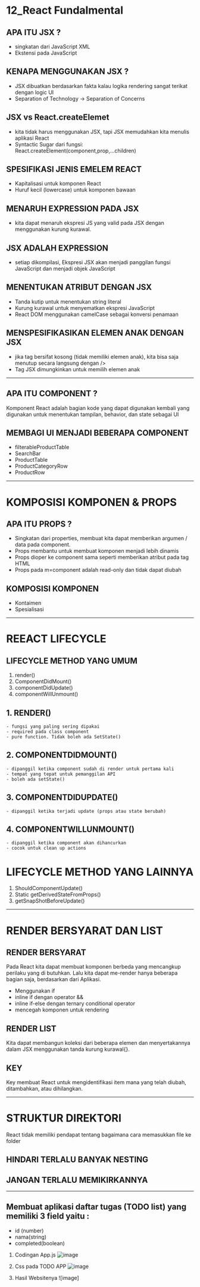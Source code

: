 # 12_React Fundalmental

## APA ITU JSX ?
- singkatan dari JavaScript XML
- Ekstensi pada JavaScript

## KENAPA MENGGUNAKAN JSX ?
- JSX dibuatkan berdasarkan fakta kalau logika rendering sangat terikat dengan logic UI
- Separation of Technology -> Separation of Concerns

## JSX vs React.createElemet
- kita tidak harus menggunakan JSX, tapi JSX memudahkan kita menulis aplikasi React
- Syntactic Sugar dari fungsi: React.createElement(component,prop,...children)

## SPESIFIKASI JENIS EMELEM REACT
- Kapitalisasi untuk komponen React
- Huruf kecil (lowercase) untuk komponen bawaan

## MENARUH EXPRESSION PADA JSX
- kita dapat menaruh ekspresi JS yang valid pada JSX dengan menggunakan kurung kurawal.

## JSX ADALAH EXPRESSION
- setiap dikompilasi, Ekspresi JSX akan menjadi panggilan fungsi JavaScript dan menjadi objek JavaScript

## MENENTUKAN ATRIBUT DENGAN JSX
- Tanda kutip untuk menentukan string literal
- Kurung kurawal untuk menyematkan ekspresi JavaScript
- React DOM menggunakan camelCase sebagai konversi penamaan

## MENSPESIFIKASIKAN ELEMEN ANAK DENGAN JSX
- jika tag bersifat kosong (tidak memiliki elemen anak), kita bisa saja menutup secara langsung dengan />
- Tag JSX dimungkinkan untuk memilih elemen anak

--------------------------------------------------------------------------------------------------

## APA ITU COMPONENT ?

Komponent React adalah bagian kode yang dapat digunakan kembali yang digunakan untuk menentukan tampilan, behavior, dan state sebagai UI

## MEMBAGI UI MENJADI BEBERAPA COMPONENT
- filterableProductTable
- SearchBar
- ProductTable
- ProductCategoryRow
- ProductRow

--------------------------------------------------------------------------------------------------

# KOMPOSISI KOMPONEN & PROPS

## APA ITU PROPS ? 
- Singkatan dari properties, membuat kita dapat memberikan argumen / data pada component.
- Props membantu untuk membuat komponen menjadi lebih dinamis
- Props dioper ke component sama seperti memberikan atribut pada tag HTML
- Props pada m=component adalah read-only dan tidak dapat diubah

## KOMPOSISI KOMPONEN
- Kontaimen
- Spesialisasi

--------------------------------------------------------------------------------------------------

# REEACT LIFECYCLE

## LIFECYCLE METHOD YANG UMUM
1. render()
2. ComponentDidMount()
3. componentDidUpdate()
4. componentWillUnmount()

## 1. RENDER()
    - fungsi yang paling sering dipakai
    - required pada class component
    - pure function. Tidak boleh ada SetState()

## 2. COMPONENTDIDMOUNT()
    - dipanggil ketika component sudah di render untuk pertama kali
    - tempat yang tepat untuk pemanggilan API
    - boleh ada setState()

## 3. COMPONENTDIDUPDATE()
    - dipanggil ketika terjadi update (props atau state berubah)

## 4. COMPONENTWILLUNMOUNT()
    - dipanggil ketika component akan dihancurkan
    - cocok untuk clean up actions

# LIFECYCLE METHOD YANG LAINNYA
1. ShouldComponentUpdate()
2. Static getDerivedStateFromProps()
3. getSnapShotBeforeUpdate()

--------------------------------------------------------------------------------------------------

# RENDER BERSYARAT DAN LIST

## RENDER BERSYARAT 

Pada React kita dapat membuat komponen berbeda yang mencangkup perilaku yang di butuhkan. Lalu kita dapat me-render hanya beberapa bagian saja, berdasarkan dari Aplikasi.

- Menggunakan if
- inline if dengan operator &&
- inline if-else dengan ternary conditional operator
- mencegah komponen untuk rendering

## RENDER LIST

Kita dapat membangun koleksi dari beberapa elemen dan menyertakannya dalam JSX menggunakan tanda kurung kurawal{}.

## KEY

Key membuat React untuk mengidentifikasi item mana yang telah diubah, ditambahkan, atau dihilangkan.

--------------------------------------------------------------------------------------------------

# STRUKTUR DIREKTORI

React tidak memiliki pendapat tentang bagaimana cara memasukkan file ke folder

## HINDARI TERLALU BANYAK NESTING
## JANGAN TERLALU MEMIKIRKANNYA

--------------------------------------------------------------------------------------------------

## Membuat aplikasi daftar tugas (TODO list) yang memiliki 3 field yaitu :
- id (number)
- nama(string)
- completed(boolean)

1. Codingan App.js
   ![image](img/App.js.jpg)


2. Css pada TODO APP
   ![image](img/App.css.jpg)

3. Hasil Websitenya
   ![image]
